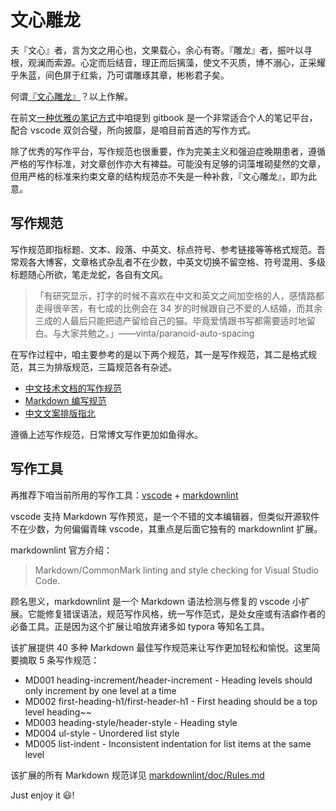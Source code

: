 # 文心雕龙

夫『文心』者，言为文之用心也，文果载心，余心有寄。『雕龙』者，振叶以寻根，观澜而索源。心定而后结音，理正而后摛藻，使文不灭质，博不溺心，正采耀乎朱蓝，间色屏于红紫，乃可谓雕琢其章，彬彬君子矣。

何谓[『文心雕龙』](https://www.zhihu.com/question/19631406/answer/555966763)？以上作解。

在前文[一种优雅の笔记方式](https://chanshiyu.com/#/post/99)中咱提到 gitbook 是一个非常适合个人的笔记平台，配合 vscode 双剑合璧，所向披靡，是咱目前首选的写作方式。

除了优秀的写作平台，写作规范也很重要，作为完美主义和强迫症晚期患者，遵循严格的写作标准，对文章创作亦大有裨益。可能没有足够的词藻堆砌斐然的文章，但用严格的标准来约束文章的结构规范亦不失是一种补救，『文心雕龙』，即为此意。

## 写作规范

写作规范即指标题、文本、段落、中英文、标点符号、参考链接等等格式规范。吾常观各大博客，文章格式杂乱者不在少数，中英文切换不留空格、符号混用、多级标题随心所欲，笔走龙蛇，各自有文风。

> 「有研究显示，打字的时候不喜欢在中文和英文之间加空格的人，感情路都走得很辛苦，有七成的比例会在 34 岁的时候跟自己不爱的人结婚，而其余三成的人最后只能把遗产留给自己的猫。毕竟爱情跟书写都需要适时地留白。与大家共勉之。」——vinta/paranoid-auto-spacing

在写作过程中，咱主要参考的是以下两个规范，其一是写作规范，其二是格式规范，其三为排版规范，三篇规范各有杂述。

- [中文技术文档的写作规范](https://github.com/ruanyf/document-style-guide)
- [Markdown 编写规范](https://github.com/fex-team/styleguide/blob/master/markdown.md)
- [中文文案排版指北](https://github.com/sparanoid/chinese-copywriting-guidelines)

遵循上述写作规范，日常博文写作更加如鱼得水。

## 写作工具

再推荐下咱当前所用的写作工具：[vscode](https://code.visualstudio.com/) + [markdownlint](https://marketplace.visualstudio.com/items?itemName=DavidAnson.vscode-markdownlint)

vscode 支持 Markdown 写作预览，是一个不错的文本编辑器，但类似开源软件不在少数，为何偏偏青睐 vscode，其重点是后面它独有的 markdownlint 扩展。

markdownlint 官方介绍：

> Markdown/CommonMark linting and style checking for Visual Studio Code.

顾名思义，markdownlint 是一个 Markdown 语法检测与修复的 vscode 小扩展。它能修复错误语法，规范写作风格，统一写作范式，是处女座或有洁癖作者的必备工具。正是因为这个扩展让咱放弃诸多如 typora 等知名工具。

该扩展提供 40 多种 Markdown 最佳写作规范来让写作更加轻松和愉悦。这里简要摘取 5 条写作规范：

- MD001 heading-increment/header-increment - Heading levels should only increment by one level at a time
- MD002 first-heading-h1/first-header-h1 - First heading should be a top level heading~~
- MD003 heading-style/header-style - Heading style
- MD004 ul-style - Unordered list style
- MD005 list-indent - Inconsistent indentation for list items at the same level

该扩展的所有 Markdown 规范详见 [markdownlint/doc/Rules.md](https://github.com/DavidAnson/markdownlint/blob/master/doc/Rules.md)

Just enjoy it 😃!
